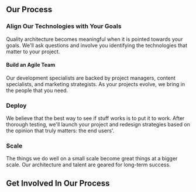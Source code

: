 ## Our Process

### Align Our Technologies with Your Goals

Quality architecture becomes meaningful when it is pointed towards your goals. We'll ask questions and involve you identifying the technologies that matter to your project.

#### Build an Agile Team

Our development specialists are backed by project managers, content specialists, and marketing strategists. As your projects evolve, we bring in the people that you need.

### Deploy

We believe that the best way to see if stuff works is to put it to work. After thorough testing, we'll launch your project and redesign strategies based on the opinion that truly matters: the end users'.

### Scale 

The things we do well on a small scale become great things at a bigger scale. Our architecture and talent are geared for long-term success. 


## Get Involved In Our Process